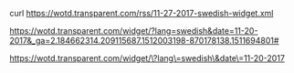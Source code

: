 


curl https://wotd.transparent.com/rss/11-27-2017-swedish-widget.xml

https://wotd.transparent.com/widget/?lang=swedish&date=11-20-2017&_ga=2.184662314.209115687.1512003198-870178138.1511694801#


 https://wotd.transparent.com/widget/\?lang\=swedish\&date\=11-20-2017





